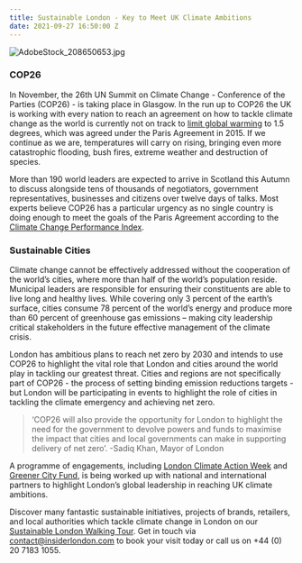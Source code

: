 ```yaml
---
title: Sustainable London - Key to Meet UK Climate Ambitions
date: 2021-09-27 16:50:00 Z
---
```


![AdobeStock_208650653.jpg](/uploads/AdobeStock_208650653.jpg) 


### COP26

In November, the 26th UN Summit on Climate Change - Conference of the Parties (COP26) - is taking place in Glasgow. In the run up to COP26 the UK is working with every nation to reach an agreement on how to tackle climate change as the world is currently not on track to [limit global warming](https://ukcop26.org/cop26-goals/mitigation/) to 1.5 degrees, which was agreed under the Paris Agreement in 2015. If we continue as we are, temperatures will carry on rising, bringing even more catastrophic flooding, bush fires, extreme weather and destruction of species.

More than 190 world leaders are expected to arrive in Scotland this Autumn to discuss alongside tens of thousands of negotiators, government representatives, businesses and citizens over twelve days of talks. Most experts believe COP26 has a particular urgency as no single country is doing enough to meet the goals of the Paris Agreement according to the [Climate Change Performance Index](https://ccpi.org/ranking/).

### Sustainable Cities 

Climate change cannot be effectively addressed without the cooperation of the world’s cities, where more than half of the world’s population reside. Municipal leaders are responsible for ensuring their constituents are able to live long and healthy lives. While covering only 3 percent of the earth’s surface, cities consume 78 percent of the world’s energy and produce more than 60 percent of greenhouse gas emissions – making city leadership critical stakeholders in the future effective management of the climate crisis.


London has ambitious plans to reach net zero by 2030 and intends to use COP26 to highlight the vital role that London and cities around the world play in tackling our greatest threat. Cities and regions are not specifically part of COP26 - the process of setting binding emission reductions targets - but London will be participating in events to highlight the role of cities in tackling the climate emergency and achieving net zero. 

> ‘COP26 will also provide the opportunity for London to highlight the need for the government to devolve powers and funds to maximise the impact that cities and local governments can make in supporting delivery of net zero’.
-Sadiq Khan, Mayor of London

A programme of engagements, including [London Climate Action Week](https://www.londonclimateactionweek.org/) and [Greener City Fund](https://www.london.gov.uk/what-we-do/environment/parks-green-spaces-and-biodiversity/greener-city-fund), is being worked up with national and international partners to highlight London’s global leadership in reaching UK climate ambitions.



Discover many fantastic sustainable initiatives, projects of brands, retailers, and local authorities which tackle climate change in London on our [Sustainable London Walking Tour](https://www.insiderlondon.com/london/educational-tours/sustainable-london-architecture-tour/#sustainable-london-tour). Get in touch via contact@insiderlondon.com to book your visit today or call us on +44 (0) 20 7183 1055.

